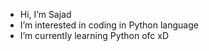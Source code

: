 - Hi, I’m Sajad
- I’m interested in coding in Python language
- I’m currently learning Python ofc xD

<!---
Gmail: sajaddarzi12@gmail.com
Instagram: sajad_drzi
--->

